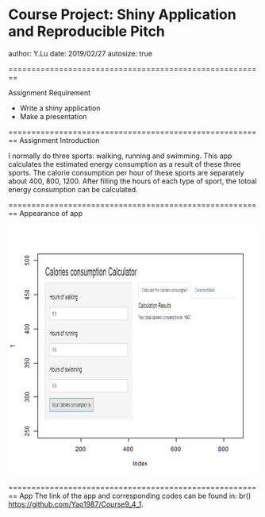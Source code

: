 Course Project: Shiny Application and Reproducible Pitch
========================================================
author: Y.Lu
date: 2019/02/27
autosize: true

========================================================

Assignment Requirement

- Write a shiny application 
- Make a presentation

========================================================
Assignment Introduction

I normally do three sports: walking, running and swimming. This app calculates the estimated energy consumption as a result of these three sports. The calorie consumption per hour of these sports are separately about 400, 800, 1200. After filling the hours of each type of sport, the totoal energy consumption can be calculated.



========================================================
Appearance of app

![plot of chunk read_jpeg](Presentation-figure/read_jpeg-1.png)


========================================================
App 
The link of the app and corresponding codes can be found in: 
br()
https://github.com/Yao1987/Course9_4_1. 


